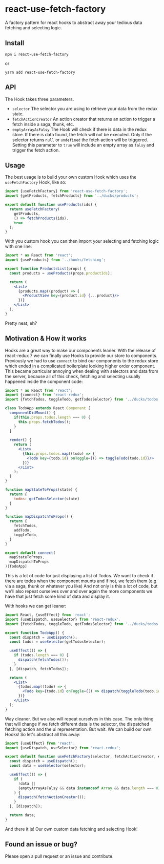 # react-use-fetch-factory
A factory pattern for react hooks to abstract away your tedious data fetching and selecting
logic.

## Install
```
npm i react-use-fetch-factory
```
or
```
yarn add react-use-fetch-factory
```

## API
The Hook takes three parameters.
* `selector` The selector you are using to retrieve your data from the redux state.
* `fetchActionCreator` An action creator that returns an action to trigger a fetch inside
a saga, thunk, etc.
* `emptyArrayAsFalsy` The Hook will check if there is data in the redux store. If there is
data found, the fetch will not be executed. Only if the selector returns `null` or
`undefined` the fetch action will be triggered. Setting this parameter to `true` will
include an empty array as `falsy` and trigger the fetch action.

## Usage
The best usage is to build your own custom Hook which uses the `useFetchFactory` Hook, like so:

```js
import {useFetchFactory} from 'react-use-fetch-factory';
import {getProducts, fetchProducts} from '../ducks/products';

export default function useProducts(ids) {
  return useFetchFactory(
    getProducts,
    () => fetchProducts(ids),
    true
  );
}
```

With you custom hook you can then import your selecting and fetching logic with one line:
```jsx harmony
import * as React from 'react';
import {useProducts} from '../hooks/fetching';

export function ProductsList(props) {
  const products = useProducts(props.productIds);

  return (
    <List>
      {products.map((product) => {
        <ProductView key={product.id} {...product}/>
      })}
    </List>
  );
}
```

Pretty neat, eh?

## Motivation & How it works
Hooks are a great way to make our components leaner. With the release of react-redux 7 we
can finally use Hooks to provide our store to components. Previously we had to use `connect` to
bind our components to the redux store which ended in a complicated boilerplate looking higher
order component. This became particular annoying when dealing with selectors and data from
the server, because all of this check, fetching and selecting usually happened inside the component
code:

```jsx harmony
import * as React from 'react';
import {connect} from 'react-redux';
import {fetchTodos, toggleTodo, getTodosSelector} from '../ducks/todos';

class TodoApp extends React.Component {
  componentDidMount() {
    if(this.props.todos.length === 0) {
      this.props.fetchTodos();
    }
  }
  
  render() {
    return (
      <List>
        {this.props.todos.map((todo) => {
          <Todo key={todo.id} onToggle={() => toggleTodo(todo.id)}/>
        })}
      </List>
    );
  }
}

function mapStateToProps(state) {
  return {
    todos: getTodosSelector(state)
  }
}

function mapDispatchToProps() {
  return {
    fetchTodos,
    addTodo,
    toggleTodo,
  }
}

export default connect(
  mapStateToProps,
  mapDispatchToProps
)(TodoApp)
```

This is a lot of code for just displaying a list of Todos. We want to check if there are
todos when the component mounts and if not, we fetch them (e.g. via a saga, thunk or whatever you like)
And not only is this a lot of code, but we'll also repeat ourselves over and over again the
more components we have that just fetch some kind of data and display it.

With hooks we can get leaner:

```jsx harmony
import React, {useEffect} from 'react';
import {useDispatch, useSelector} from 'react-redux';
import {fetchTodos, toggleTodo, getTodosSelector} from '../ducks/todos';

export function TodoApp() {
  const dispatch = useDispatch();
  const todos = useSelector(getTodosSelector);

  useEffect(() => {
    if (todos.length === 0) {
      dispatch(fetchTodos());
    }
  }, [dispatch, fetchTodos]);

  return (
    <List>
      {todos.map((todo) => {
        <Todo key={todo.id} onToggle={() => dispatch(toggleTodo(todo.id))}/>
      })}
    </List>
  );
}
```

Way cleaner. But we also will repeat ourselves in this case. The only thing that will change
if we fetch different data is the selector, the dispatched fetching action and the ui
representation.
But wait. We can build our own Hooks! So let's abstract all this away:

```jsx harmony
import {useEffect} from 'react';
import {useDispatch, useSelector} from 'react-redux';

export default function useFetchFactory(selector, fetchActionCreator, emptyArrayAsFalsy) {
  const dispatch = useDispatch();
  const data = useSelector(selector);

  useEffect(() => {
    if (
      !data ||
      (emptyArrayAsFalsy && data instanceof Array && data.length === 0)
    ) {
      dispatch(fetchActionCreator());
    }
  }, [dispatch]);

  return data;
}
```

And there it is! Our own custom data fetching and selecting Hook!

## Found an issue or bug?
Please open a pull request or an issue and contribute.